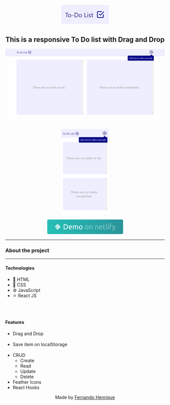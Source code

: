 <h1 align="center"><img src="https://github.com/fernandohos/todo-list/blob/main/github/todo-list.png" alt="Todo List"/></h1>

<h2 align="center">This is a responsive To Do list with Drag and Drop</h2>

<p align="center">
  <img align="center" src="https://github.com/fernandohos/todo-list/blob/main/github/github-todo.gif" alt="desktop todo list preview"/>
  <br>
  <br>
  <img width="30%" src="https://github.com/fernandohos/todo-list/blob/main/github/github-todo-mobile.png" alt="desktop todo list preview"/>
</p>


<p align="center"><a href="https://fernandohos-todo-list.netlify.app/"><img src="https://github.com/fernandohos/todo-list/blob/main/github/demo-on-netlify.png" /></a></p>

---

### About the project

---

#### Technologies

-  🧱 HTML
-  💅 CSS
-  ⚙️ JavaScript
-  ⚛️ React JS

<br>
<br>

#### Features

<ul>
  <li>Drag and Drop</li>
  <br>
  <li>Save item on localStorage</li>
  <br>
  <li>CRUD
      <ul>
        <li>Create</li>
        <li>Read</li>
        <li>Update</li>
        <li>Delete</li>
      </ul>
  </li>
  <li>Feather Icons</li>
  <li>React Hooks</li>
</ul>


<p align="center">Made by <a target="_blank" href="https://github.com/fernandohos">Fernando Henrique</a></p>
